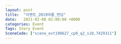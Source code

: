 ```yaml
---
layout: post
title:  "이벤트_2019여름_엔딩"
date:   2021-02-08 02:00:00 +0000
categories: Event
Tags: Story Event
SceneCode: ["scene_evt190627_cp0_q2_s10,7429311"]
---
```

